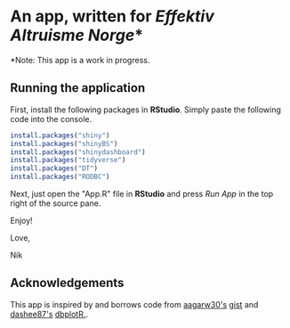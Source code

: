 # An app, written for _Effektiv Altruisme Norge_*
*Note: This app is a work in progress.
## Running the application

First, install the following packages in __RStudio__. Simply paste the following code into the console.

```R
install.packages("shiny")
install.packages("shinyBS")
install.packages("shinydashboard")
install.packages("tidyverse")
install.packages("DT")
install.packages("RODBC")
```


Next, just open the "App.R" file in __RStudio__ and press _Run App_ in the top right of the source pane.

Enjoy!

Love,

Nik

## Acknowledgements

This app is inspired by and borrows code from [aagarw30's](https://github.com/aagarw30) [gist](https://gist.github.com/aagarw30/c593799bc7d8557dc863411bb552e4f4) and [dashee87's](https://github.com/dashee87) [dbplotR.](https://github.com/dashee87/dbplotR).